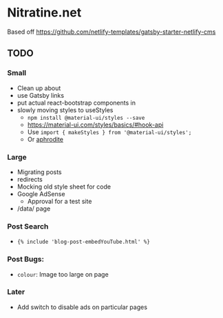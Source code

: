 # Nitratine.net

Based off https://github.com/netlify-templates/gatsby-starter-netlify-cms

## TODO

### Small

- Clean up about
- use Gatsby links
- put actual react-bootstrap components in
- slowly moving styles to useStyles
  - `npm install @material-ui/styles --save`
  - https://material-ui.com/styles/basics/#hook-api
  - Use `import { makeStyles } from '@material-ui/styles';`
  - Or [aphrodite](https://github.com/Khan/aphrodite)

### Large

- Migrating posts
- redirects
- Mocking old style sheet for code
- Google AdSense
  - Approval for a test site
- /data/ page

### Post Search

- `{% include 'blog-post-embedYouTube.html' %}`

### Post Bugs:

- `colour`: Image too large on page

### Later

- Add switch to disable ads on particular pages
